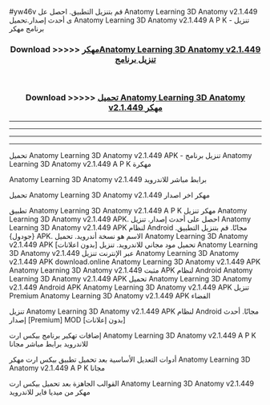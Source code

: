 #yw46v قم بتنزيل التطبيق. احصل عل Anatomy Learning 3D Anatomy v2.1.449 ى أحدث إصدار.تحميل Anatomy Learning 3D Anatomy v2.1.449 A P K - تنزيل برنامج مهكر



<div align="center">
<h3>Download >>>>> <a href="https://ar-sites.web.app/?ar= Anatomy Learning 3D Anatomy v2.1.449">مهكرAnatomy Learning 3D Anatomy v2.1.449 تنزيل برنامج</a></h3><br>

<h3>Download >>>>> <a href="https://ar-sites.web.app/?ar= Anatomy Learning 3D Anatomy v2.1.449">تحميل Anatomy Learning 3D Anatomy v2.1.449 مهكر</a></h3>
</div>


----------------------------------------------------------

----------------------------------------------------------

----------------------------------------------------------

----------------------------------------------------------


تحميل Anatomy Learning 3D Anatomy v2.1.449 APK - تنزيل برنامج Anatomy Learning 3D Anatomy v2.1.449 A P K مهكرة

Anatomy Learning 3D Anatomy v2.1.449 برابط مباشر للاندرويد

تحميل Anatomy Learning 3D Anatomy v2.1.449 مهكر اخر اصدار

تطبيق Anatomy Learning 3D Anatomy v2.1.449 A P K مهكر
تنزيل Anatomy Learning 3D Anatomy v2.1.449 APK. احصل على أحدث إصدار.
تنزيل Anatomy Learning 3D Anatomy v2.1.449 APK لنظام Android مجانًا.
قم بتنزيل التطبيق. {جودول} APK. الاسم هو نسخة أندرويد.
تحميل Anatomy Learning 3D Anatomy v2.1.449 APK [بدون اعلانات]
تحميل مود مجاني للاندرويد.
تنزيل Anatomy Learning 3D Anatomy v2.1.449 عبر الإنترنت
تنزيل Anatomy Learning 3D Anatomy v2.1.449 APK
download.online Anatomy Learning 3D Anatomy v2.1.449 APK
Anatomy Learning 3D Anatomy v2.1.449 مثبت APK لنظام Android
Anatomy Learning 3D Anatomy v2.1.449 APK
تحميل Anatomy Learning 3D Anatomy v2.1.449 Android APK
Anatomy Learning 3D Anatomy v2.1.449 APK تنزيل Premium
Anatomy Learning 3D Anatomy v2.1.449 APK الفضاء

تنزيل Anatomy Learning 3D Anatomy v2.1.449 APK لنظام Android مجانًا. أحدث إصدار [Premium] MOD [بدون إعلانات]

إضافات تهكير برنامج بيكس ارت Anatomy Learning 3D Anatomy v2.1.449 A P K للاندرويد برابط مباشر مجانا

أدوات التعديل الأساسية بعد تحميل تطبيق بيكس ارت مهكر Anatomy Learning 3D Anatomy v2.1.449 A P K مجانا

القوالب الجاهزة بعد تحميل بيكس ارت Anatomy Learning 3D Anatomy v2.1.449 مهكر من ميديا فاير للاندرويد



